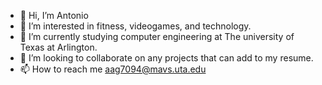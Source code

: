 - 👋 Hi, I’m Antonio
- 👀 I’m interested in fitness, videogames, and technology.
- 🌱 I’m currently studying computer engineering at The university of Texas at Arlington.
- 💞️ I’m looking to collaborate on any projects that can add to my resume.
- 📫 How to reach me aag7094@mavs.uta.edu

<!---
Antonio7094/Antonio7094 is a ✨ special ✨ repository because its `README.md` (this file) appears on your GitHub profile.
You can click the Preview link to take a look at your changes.
--->
